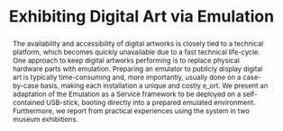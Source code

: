 ---
abstract: The availability and accessibility of digital artworks is closely tied to
  a technical platform, which becomes quickly unavailable due to a fast technical
  life-cycle. One approach to keep digital artworks performing is to replace physical
  hardware parts with emulation. Preparing an emulator to publicly display digital
  art is typically time-consuming and, more importantly, usually done on a case-by-case
  basis, making each installation a unique and costly e_ort. We present an adaptation
  of the Emulation as a Service framework to be deployed on a self-contained USB-stick,
  booting directly into a prepared emulated environment. Furthermore, we report from
  practical experiences using the system in two museum exhibitions.
creators:
- Dragan Espenschied
- Klaus Rechert
- Thomas Liebetraut
- Oleg Stobbe
date: null
document_url: https://services.phaidra.univie.ac.at/api/object/o:503174/download
grand_parent: iPRES
institutions: []
keywords: []
landing_page_url: https://phaidra.univie.ac.at/o:503174
language: eng
layout: publication
license: CC BY-NC-SA 3.0 AT
notes_url: null
parent: iPRES 2016
publication_type: paper
size: 811113
slides_url: null
source_name: iPRES
stream_url: null
title: Exhibiting Digital Art via Emulation
year: 2016
---